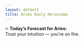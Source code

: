 ```yaml
---
layout: default
title: Aries Daily Horoscope
---
```


🔥 **Today’s Forecast for Aries:**  
Trust your intuition — you’re on fire.

